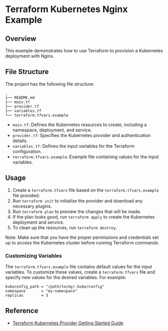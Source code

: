 # Terraform Kubernetes Nginx Example

## Overview
This example demonstrates how to use Terraform to provision a Kubernetes deployment with Nginx.

## File Structure
The project has the following file structure:
```
.
├── README.md
├── main.tf
├── provider.tf
├── variables.tf
└── terraform.tfvars.example
```

* `main.tf`: Defines the Kubernetes resources to create, including a namespace, deployment, and service.
* `provider.tf`: Specifies the Kubernetes provider and authentication details.
* `variables.tf`: Defines the input variables for the Terraform configuration.
* `terraform.tfvars.example`: Example file containing values for the input variables.

## Usage
1. Create a `terraform.tfvars` file based on the `terraform.tfvars.example` file provided.
2. Run `terraform init` to initialize the provider and download any necessary plugins.
3. Run `terraform plan` to preview the changes that will be made.
4. If the plan looks good, run `terraform apply` to create the Kubernetes deployment and service.
5. To clean up the resources, run `terraform destroy`.

Note: Make sure that you have the proper permissions and credentials set up to access the Kubernetes cluster before running Terraform commands.

### Customizing Variables
The `terraform.tfvars.example` file contains default values for the input variables. To customize these values, create a `terraform.tfvars` file and specify new values for the desired variables. For example:
```
kubeconfig_path = "/path/to/my/.kube/config"
namespace       = "my-namespace"
replicas        = 3
```

## Reference

* [Terraform Kubernetes Provider Getting Started Guide](https://registry.terraform.io/providers/hashicorp/kubernetes/latest/docs/guides/getting-started)